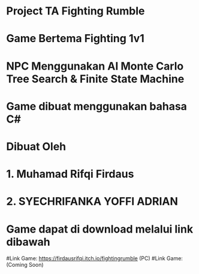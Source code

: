 # Project TA Fighting Rumble
# Game Bertema Fighting 1v1
# NPC Menggunakan AI Monte Carlo Tree Search & Finite State Machine
# Game dibuat menggunakan bahasa C#

# Dibuat Oleh
# 1. Muhamad Rifqi Firdaus
# 2. SYECHRIFANKA YOFFI ADRIAN

# Game dapat di download melalui link dibawah
#Link Game: https://firdausrifqi.itch.io/fightingrumble (PC)
#Link Game: (Coming Soon)
